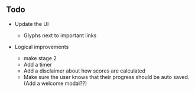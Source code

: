 ## Todo

* Update the UI
    + Glyphs next to important links

* Logical improvements
    - make stage 2
    - Add a timer
    - Add a disclaimer about how scores are calculated
    - Make sure the user knows that their progress should be auto saved. (Add a welcome modal??)
